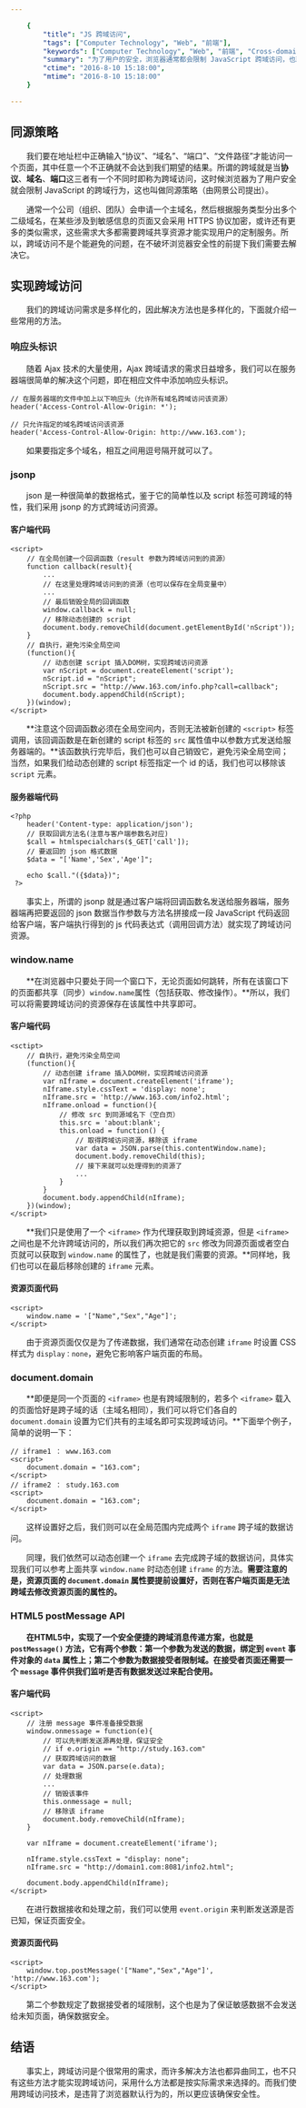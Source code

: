 ```yaml
---

    {
		"title": "JS 跨域访问",
		"tags": ["Computer Technology", "Web", "前端"],
        "keywords": ["Computer Technology", "Web", "前端", "Cross-domain"],
        "summary": "为了用户的安全，浏览器通常都会限制 JavaScript 跨域访问，也就是默认不允许不同域名下页面之间进行资源的传递，但很多时候我们又有跨域请求资源的需求。",
        "ctime": "2016-8-10 15:18:00",
        "mtime": "2016-8-10 15:18:00"
    }

---
```


## 同源策略

　　我们要在地址栏中正确输入“协议”、“域名”、“端口”、“文件路径”才能访问一个页面，其中任意一个不正确就不会达到我们期望的结果。所谓的跨域就是当**协议**、**域名**、**端口**这三者有一个不同时即称为跨域访问，这时候浏览器为了用户安全就会限制 JavaScript 的跨域行为，这也叫做同源策略（由网景公司提出）。

　　通常一个公司（组织、团队）会申请一个主域名，然后根据服务类型分出多个二级域名，在某些涉及到敏感信息的页面又会采用 HTTPS 协议加密，或许还有更多的类似需求，这些需求大多都需要跨域共享资源才能实现用户的定制服务。所以，跨域访问不是个能避免的问题，在不破坏浏览器安全性的前提下我们需要去解决它。

## 实现跨域访问

　　我们的跨域访问需求是多样化的，因此解决方法也是多样化的，下面就介绍一些常用的方法。

### 响应头标识

　　随着 Ajax 技术的大量使用，Ajax 跨域请求的需求日益增多，我们可以在服务器端很简单的解决这个问题，即在相应文件中添加响应头标识。

	// 在服务器端的文件中加上以下响应头（允许所有域名跨域访问该资源）
	header('Access-Control-Allow-Origin: *');

	// 只允许指定的域名跨域访问该资源
	header('Access-Control-Allow-Origin: http://www.163.com');

　　如果要指定多个域名，相互之间用逗号隔开就可以了。

### jsonp

　　json 是一种很简单的数据格式，鉴于它的简单性以及 script 标签可跨域的特性，我们采用 jsonp 的方式跨域访问资源。

#### 客户端代码

	<script>
		// 在全局创建一个回调函数（result 参数为跨域访问到的资源）
		function callback(result){
			...
			// 在这里处理跨域访问到的资源（也可以保存在全局变量中）
			...
			// 最后销毁全局的回调函数
			window.callback = null;
			// 移除动态创建的 script
			document.body.removeChild(document.getElementById('nScript'));
		}
		// 自执行，避免污染全局空间
		(function(){
			// 动态创建 script 插入DOM树，实现跨域访问资源
			var nScript = document.createElement('script');
			nScript.id = "nScript";
			nScript.src = "http://www.163.com/info.php?call=callback";
			document.body.appendChild(nScript);
		})(window);
	</script>

　　**注意这个回调函数必须在全局空间内，否则无法被新创建的 `<script>` 标签调用，该回调函数是在新创建的 script 标签的 `src` 属性值中以参数方式发送给服务器端的。**该函数执行完毕后，我们也可以自己销毁它，避免污染全局空间；当然，如果我们给动态创建的 script 标签指定一个 id 的话，我们也可以移除该 `script` 元素。

#### 服务器端代码

	<?php
		header('Content-type: application/json');
		// 获取回调方法名(注意与客户端参数名对应)
		$call = htmlspecialchars($_GET['call']);
		// 要返回的 json 格式数据
		$data = "['Name','Sex','Age']";

		echo $call."({$data})";
	 ?>

　　事实上，所谓的 jsonp 就是通过客户端将回调函数名发送给服务器端，服务器端再把要返回的 json 数据当作参数与方法名拼接成一段 JavaScript 代码返回给客户端，客户端执行得到的 js 代码表达式（调用回调方法）就实现了跨域访问资源。

### window.name

　　**在浏览器中只要处于同一个窗口下，无论页面如何跳转，所有在该窗口下的页面都共享（同步）<code>window.name</code>属性（包括获取、修改操作）。**所以，我们可以将需要跨域访问的资源保存在该属性中共享即可。

#### 客户端代码

	<sctipt>
		// 自执行，避免污染全局空间
		(function(){
			// 动态创建 iframe 插入DOM树，实现跨域访问资源
			var nIframe = document.createElement('iframe');
			nIframe.style.cssText = 'display: none';
			nIframe.src = 'http://www.163.com/info2.html';
			nIframe.onload = function(){
				// 修改 src 到同源域名下（空白页）
				this.src = 'about:blank';
				this.onload = function() {
					// 取得跨域访问资源，移除该 iframe
					var data = JSON.parse(this.contentWindow.name);
					document.body.removeChild(this);
					// 接下来就可以处理得到的资源了
					...
				}
			}
			document.body.appendChild(nIframe);
		})(window);
	</script>

　　**我们只是使用了一个 `<iframe>` 作为代理获取到跨域资源，但是 `<iframe>` 之间也是不允许跨域访问的，所以我们再次把它的 `src` 修改为同源页面或者空白页就可以获取到 `window.name` 的属性了，也就是我们需要的资源。**同样地，我们也可以在最后移除创建的 `iframe` 元素。

#### 资源页面代码

	<script>
		window.name = '["Name","Sex","Age"]';
	</script>

　　由于资源页面仅仅是为了传递数据，我们通常在动态创建 `iframe` 时设置 CSS 样式为 `display：none`，避免它影响客户端页面的布局。

### document.domain

　　**即便是同一个页面的 `<iframe>` 也是有跨域限制的，若多个 `<iframe>` 载入的页面恰好是跨子域的话（主域名相同），我们可以将它们各自的 `document.domain` 设置为它们共有的主域名即可实现跨域访问。**下面举个例子，简单的说明一下：

	// iframe1 ： www.163.com
	<script>
		document.domain = "163.com";
	</script>
	// iframe2 ： study.163.com
	<script>
		document.domain = "163.com";
	</script>

　　这样设置好之后，我们则可以在全局范围内完成两个 `iframe` 跨子域的数据访问。

　　同理，我们依然可以动态创建一个 `iframe` 去完成跨子域的数据访问，具体实现我们可以参考上面共享 `window.name` 时动态创建 `iframe` 的方法。**需要注意的是，资源页面的 `document.domain` 属性要提前设置好，否则在客户端页面是无法跨域去修改资源页面的属性的。**

### HTML5 postMessage API

　　**在HTML5中，实现了一个安全便捷的跨域消息传递方案，也就是 `postMessage()` 方法，它有两个参数：第一个参数为发送的数据，绑定到 `event` 事件对象的 `data` 属性上；第二个参数为数据接受者限制域。在接受者页面还需要一个 `message` 事件供我们监听是否有数据发送过来配合使用。**

#### 客户端代码

	<script>
		// 注册 message 事件准备接受数据
		window.onmessage = function(e){
			// 可以先判断发送源再处理，保证安全
			// if e.origin == "http://study.163.com"
			// 获取跨域访问的数据
			var data = JSON.parse(e.data);
			// 处理数据
			...
			// 销毁该事件
			this.onmessage = null;
			// 移除该 iframe
			document.body.removeChild(nIframe);
		}

		var nIframe = document.createElement('iframe');

		nIframe.style.cssText = "display: none";
		nIframe.src = "http://domain1.com:8081/info2.html";

		document.body.appendChild(nIframe);
	</script>

　　在进行数据接收和处理之前，我们可以使用 `event.origin` 来判断发送源是否已知，保证页面安全。

#### 资源页面代码

	<script>
		window.top.postMessage('["Name","Sex","Age"]', 'http://www.163.com');
	</script>

　　第二个参数规定了数据接受者的域限制，这个也是为了保证敏感数据不会发送给未知页面，确保数据安全。

## 结语

　　事实上，跨域访问是个很常用的需求，而许多解决方法也都异曲同工，也不只有这些方法才能实现跨域访问，采用什么方法都是按实际需求来选择的。而我们使用跨域访问技术，是违背了浏览器默认行为的，所以更应该确保安全性。